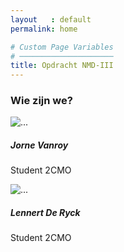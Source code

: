 ```yaml
---
layout   : default
permalink: home

# Custom Page Variables
# ─────────────────────
title: Opdracht NMD-III
---
```


### Wie zijn we?

<div class="d-flex mt-4">
  <div id="aboutJorne" class="card mr-4" style="width: 18rem;">
    <img src="/1819-nmd3-project-gr-07/assets/images/jornevanroy_2.jpg" class="card-img-top" alt="...">
    <div class="card-body">
      <h5 class="card-title">Jorne Vanroy</h5>
      <p class="card-text">Student 2CMO</p>
    </div>
  </div>
  <div id="aboutLennert" class="card" style="width: 18rem;">
    <img src="/1819-nmd3-project-gr-07/assets/images/lennertderyck.jpg" class="card-img-top" alt="...">
    <div class="card-body">
      <h5 class="card-title">Lennert De Ryck</h5>
      <p class="card-text">Student 2CMO</p>
    </div>
  </div>
</div>

